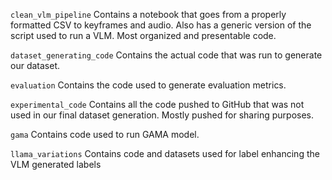 `clean_vlm_pipeline` Contains a notebook that goes from a properly formatted CSV to keyframes and audio. Also has a generic version of the script used to run a VLM. Most organized and presentable code.

`dataset_generating_code` Contains the actual code that was run to generate our dataset.

`evaluation` Contains the code used to generate evaluation metrics.

`experimental_code` Contains all the code pushed to GitHub that was not used in our final dataset generation. Mostly pushed for sharing purposes.

`gama` Contains code used to run GAMA model.

`llama_variations` Contains code and datasets used for label enhancing the VLM generated labels
